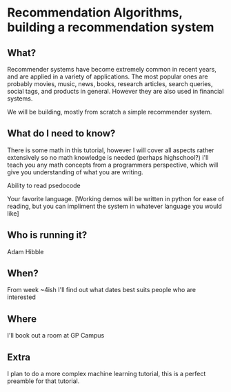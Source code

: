 # Recommendation Algorithms, building a recommendation system

## What?

Recommender systems have become extremely common in recent years, and are applied in a variety of applications.
The most popular ones are probably movies, music, news, books, research articles, search queries, social tags, 
and products in general. However they are also used in financial systems.

We will be building, mostly from scratch a simple recommender system. 

## What do I need to know?

There is some math in this tutorial, however I will cover all aspects rather extensively so no math knowledge
is needed (perhaps highschool?) i'll teach you any math concepts from a programmers perspective, which will give you 
understanding of what you are writing. 

Ability to read psedocode

Your favorite language. [Working demos will be written in python for ease of reading,
but you can impliment the system in whatever language you would like]

## Who is running it?

Adam Hibble

## When? 

From week ~4ish I'll find out what dates best suits people who are interested

## Where

I'll book out a room at GP Campus

## Extra

I plan to do a more complex machine learning tutorial, this is a perfect preamble for that tutorial.
